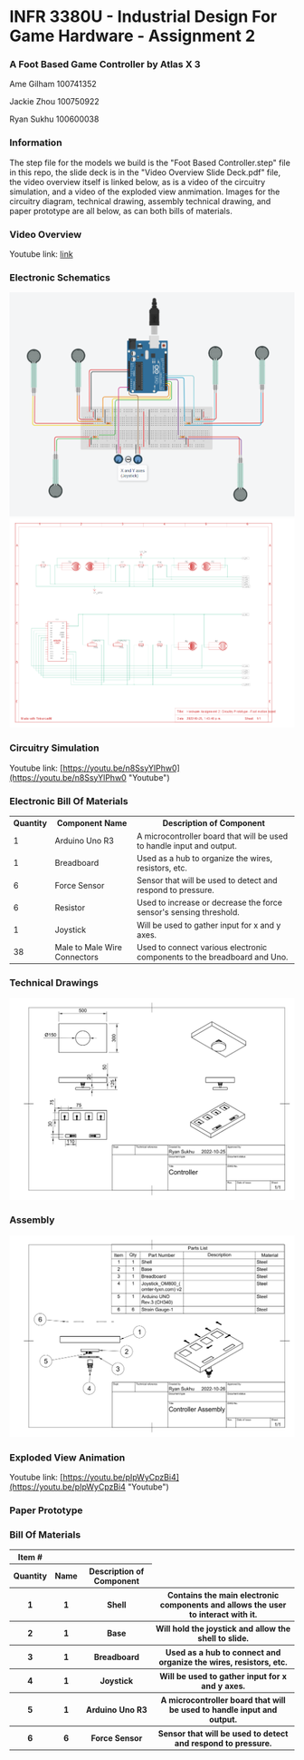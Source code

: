 # INFR 3380U - Industrial Design For Game Hardware - Assignment 2

### A Foot Based Game Controller by Atlas X 3

Ame Gilham 100741352

Jackie Zhou 100750922

Ryan Sukhu 100600038

### Information
The step file for the models we build is the "Foot Based Controller.step" file in this repo, the slide deck is in the "Video Overview Slide Deck.pdf" file, the video overview itself is linked below, as is a video of the circuitry simulation, and a video of the exploded view anmimation. Images for the circuitry diagram, technical drawing, assembly technical drawing, and paper prototype are all below, as can both bills of materials.

### Video Overview
Youtube link: [link](link "Youtube")

### Electronic Schematics

![Schematic1](Images/ElectronicSchematics.png)
![Schematic2](Images/ElectronicSchematics2.png)

### Circuitry Simulation

Youtube link: [https://youtu.be/n8SsyYlPhw0](https://youtu.be/n8SsyYlPhw0 "Youtube")

### Electronic Bill Of Materials

<table style="margin-left: auto; margin-right: auto;">
  <tr><th>Quantity</th>           <th>Component Name</th>                       <th>Description of Component</th></tr>
  <tr><td>1</td>   		  <td>Arduino Uno R3</td>                       <td>A microcontroller board that will be used to handle input and output.</td></tr>
  <tr><td>1</td>   		  <td>Breadboard</td>       	                <td>Used as a hub to organize the wires, resistors, etc.</td></tr>
  <tr><td>6</td>   		  <td>Force Sensor</td>               		<td>Sensor that will be used to detect and respond to pressure.</td></tr>
  <tr><td>6</td>   		  <td>Resistor</td>                   		<td>Used to increase or decrease the force sensor's sensing threshold.</td></tr>
  <tr><td>1</td>                  <td>Joystick</td>                   		<td>Will be used to gather input for x and y axes.</td></tr>
  <tr><td>38</td>                 <td>Male to Male Wire Connectors</td>       	<td>Used to connect various electronic components to the breadboard and Uno.</td></tr>
</table>
 

### Technical Drawings

![TechnicalDrawing](Images/TechnicalDrawing.png)

### Assembly

![Assembly](Images/AssemblyTechnicalDrawing.png)

### Exploded View Animation

Youtube link: [https://youtu.be/pIpWyCpzBi4](https://youtu.be/pIpWyCpzBi4 "Youtube")

### Paper Prototype



### Bill Of Materials

<table style="margin-left: auto; margin-right: auto;">
  <tr><th>Item #</th>           <tr><th>Quantity</th>           <th>Name</th>                       <th>Description of Component</th></tr>
  <tr><th>1</th>                <th>1</th>           	<th>Shell</th>                      <th>Contains the main electronic components and allows the user to interact with it.</th></tr>
  <tr><th>2</th>                <th>1</th>           	<th>Base</th>                       <th>Will hold the joystick and allow the shell to slide.</th></tr>
  <tr><th>3</th>                <th>1</th>           	<th>Breadboard</th>                 <th>Used as a hub to connect and organize the wires, resistors, etc.</th></tr>
  <tr><th>4</th>                <th>1</th>           	<th>Joystick</th>                   <th>Will be used to gather input for x and y axes.</th></tr>
  <tr><th>5</th>                <th>1</th>           	<th>Arduino Uno R3</th>             <th>A microcontroller board that will be used to handle input and output.</th></tr>
  <tr><th>6</th>                <th>6</th>           	<th>Force Sensor</th>               <th>Sensor that will be used to detect and respond to pressure.</th></tr>
</table>